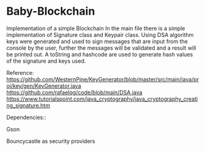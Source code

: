 # Baby-Blockchain
Implementation of a simple Blockchain
In the main file there is a simple implementation of Signature class and Keypair class. 
Using DSA algorithm keys were generated and used to sign
messages that are input from the console by the user, further the messages will be validated and a result will be printed out.
A toString and hashcode are used to generate hash values of the signature and keys used.


Reference:
https://github.com/WesternPine/KeyGenerator/blob/master/src/main/java/proj/key/gen/KeyGenerator.java
https://github.com/rafaelqg/code/blob/main/DSA.java
https://www.tutorialspoint.com/java_cryptography/java_cryptography_creating_signature.htm


Dependencies::

Gson

Bouncycastle as security providers
